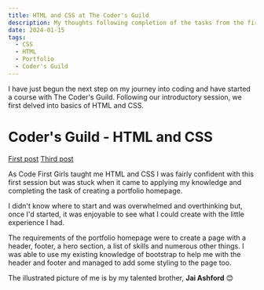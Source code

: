 ```yaml
---
title: HTML and CSS at The Coder's Guild
description: My thoughts following completion of the tasks from the first full session at The Coder's Guild
date: 2024-01-15
tags:
  - CSS
  - HTML
  - Portfolio
  - Coder's Guild
---
```

I have just begun the next step on my journey into coding and have started a course with The Coder's Guild. Following our introductory session, we first delved into basics of HTML and CSS. 

<h1>Coder's Guild - HTML and CSS</h1>

<a href="/blog/firstpost/">First post</a>
<a href="/blog/thirdpost/">Third post</a>

As Code First Girls taught me HTML and CSS I was fairly confident with this first session but was stuck when it came to applying my knowledge and completing the task of creating a portfolio homepage. 

I didn't know where to start and was overwhelmed and overthinking but, once I'd started, it was enjoyable to see what I could create with the little experience I had. 

The requirements of the portfolio homepage were to create a page with a header, footer, a hero section, a list of skills and numerous other things. I was able to use my existing knowledge of bootstrap to help me with the header and footer and managed to add some styling to the page too. 

The illustrated picture of me is by my talented brother, **Jai Ashford** 😊


